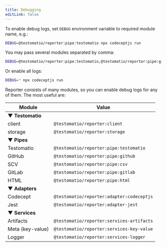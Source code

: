 ```yaml
---
title: Debugging
editLink: false
---
```




To enable debug logs, set `DEBUG` environment variable to required module name, e.g.:

```bash
DEBUG=@testomatio/reporter:pipe:testomatio npx codeceptjs run
```

You may pass several modules separated by comma:

```bash
DEBUG=@testomatio/reporter:pipe:testomatio,@testomatio/reporter:pipe:github npx codeceptjs run
```

Or enable all logs:

```bash
DEBUG=* npx codeceptjs run
```

Reporter consists of many modules, so you can enable debug logs for any of them. The most useful are:

| Module           | Value                                     |
| ---------------- | ----------------------------------------- |
| **▼ Testomatio** |
| client           | `@testomatio/reporter:client`             |
| storage          | `@testomatio/reporter:storage`            |
| **▼ Pipes**      |
| Testomatio       | `@testomatio/reporter:pipe:testomatio`    |
| GitHub           | `@testomatio/reporter:pipe:github`        |
| SCV              | `@testomatio/reporter:pipe:csv`           |
| GitLab           | `@testomatio/reporter:pipe:gitlab`        |
| HTML             | `@testomatio/reporter:pipe:html`          |
| **▼ Adapters**   |
| Codecept         | `@testomatio/reporter:adapter:codeceptjs` |
| Jest             | `@testomatio/reporter:adapter-jest`       |
| **▼ Services**   |
| Artifacts        | `@testomatio/reporter:services-artifacts` |
| Meta (key-value) | `@testomatio/reporter:services-key-value` |
| Logger           | `@testomatio/reporter:services-logger`    |

